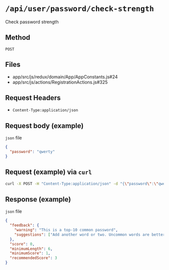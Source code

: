 # `/api/user/password/check-strength`

Check password strength

## Method

`POST`

## Files

- app/src/js/redux/domain/App/AppConstants.js#24
- app/src/js/actions/RegistrationActions.js#325

## Request Headers

- `Content-Type:application/json`

## Request body (example)

`json` file

```json
{
  "password": "qwerty"
}
```

## Request (example) via `curl`

```bash
curl -X POST -H "Content-Type:application/json" -d "{\"password\":\"qwerty\"}" api.gitkraken.com/user/password/check-strength
```

## Response (example)

`json` file

```json
{
  "feedback": {
    "warning": "This is a top-10 common password",
    "suggestions": ["Add another word or two. Uncommon words are better."]
  },
  "score": 0,
  "minimumLength": 6,
  "minimumScore": 1,
  "recommendedScore": 3
}
```
